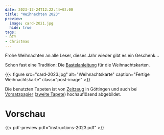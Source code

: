 ```yaml
---
date: 2023-12-24T12:22:44+02:00
title: "Weihnachten 2023"
preview:
  image: card-2021.jpg
  hide: true
tags:
- DIY
- Christmas
---
```


Frohe Weihnachten an alle Leser, dieses Jahr wieder gibt es ein Geschenk...
<!--more-->

Schon fast eine Tradition: Die [Bastelanleitung](./instructions-2023.pdf) für die Weihnachtskarten.

{{< figure src="card-2023.jpg" alt="Weihnachtskarte" caption="Fertige Weihnachtskarte" class="post-image" >}}

Die benutzten Tapeten ist von [Zeitzeug](http://zeitzeug.de/) in Göttingen und auch bei [Vorsatzpapier](https://vorsatzpapier.projektemacher.org/post/tapete-18/) ([zweite Tapete](https://vorsatzpapier.projektemacher.org/post/tapete-19/)) hochauflösend abgebildet.

# Vorschau

{{< pdf-preview pdf="instructions-2023.pdf" >}}
